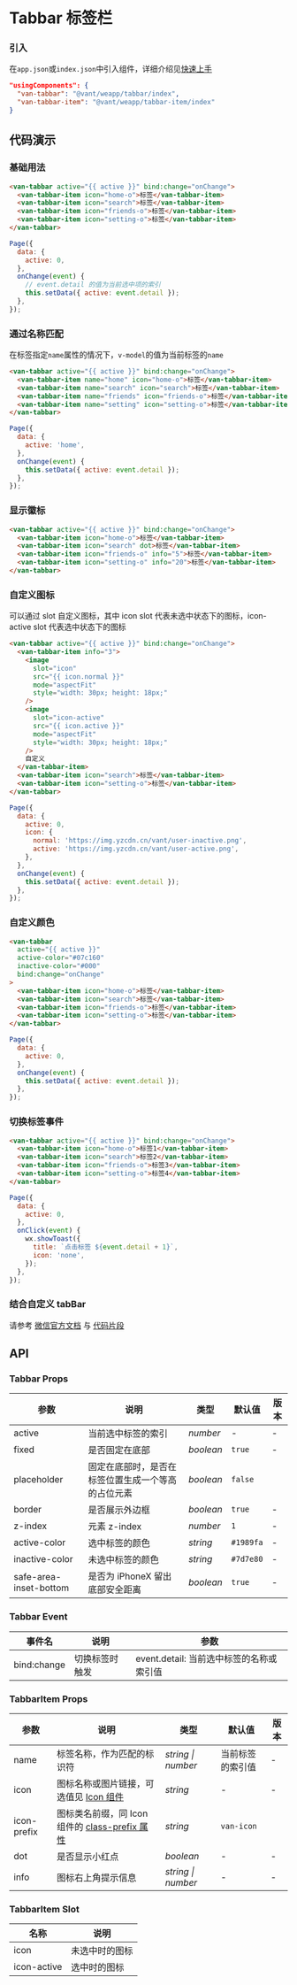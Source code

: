 # Tabbar 标签栏

### 引入

在`app.json`或`index.json`中引入组件，详细介绍见[快速上手](#/quickstart#yin-ru-zu-jian)

```json
"usingComponents": {
  "van-tabbar": "@vant/weapp/tabbar/index",
  "van-tabbar-item": "@vant/weapp/tabbar-item/index"
}
```

## 代码演示

### 基础用法

```html
<van-tabbar active="{{ active }}" bind:change="onChange">
  <van-tabbar-item icon="home-o">标签</van-tabbar-item>
  <van-tabbar-item icon="search">标签</van-tabbar-item>
  <van-tabbar-item icon="friends-o">标签</van-tabbar-item>
  <van-tabbar-item icon="setting-o">标签</van-tabbar-item>
</van-tabbar>
```

```javascript
Page({
  data: {
    active: 0,
  },
  onChange(event) {
    // event.detail 的值为当前选中项的索引
    this.setData({ active: event.detail });
  },
});
```

### 通过名称匹配

在标签指定`name`属性的情况下，`v-model`的值为当前标签的`name`

```html
<van-tabbar active="{{ active }}" bind:change="onChange">
  <van-tabbar-item name="home" icon="home-o">标签</van-tabbar-item>
  <van-tabbar-item name="search" icon="search">标签</van-tabbar-item>
  <van-tabbar-item name="friends" icon="friends-o">标签</van-tabbar-item>
  <van-tabbar-item name="setting" icon="setting-o">标签</van-tabbar-item>
</van-tabbar>
```

```javascript
Page({
  data: {
    active: 'home',
  },
  onChange(event) {
    this.setData({ active: event.detail });
  },
});
```

### 显示徽标

```html
<van-tabbar active="{{ active }}" bind:change="onChange">
  <van-tabbar-item icon="home-o">标签</van-tabbar-item>
  <van-tabbar-item icon="search" dot>标签</van-tabbar-item>
  <van-tabbar-item icon="friends-o" info="5">标签</van-tabbar-item>
  <van-tabbar-item icon="setting-o" info="20">标签</van-tabbar-item>
</van-tabbar>
```

### 自定义图标

可以通过 slot 自定义图标，其中 icon slot 代表未选中状态下的图标，icon-active slot 代表选中状态下的图标

```html
<van-tabbar active="{{ active }}" bind:change="onChange">
  <van-tabbar-item info="3">
    <image
      slot="icon"
      src="{{ icon.normal }}"
      mode="aspectFit"
      style="width: 30px; height: 18px;"
    />
    <image
      slot="icon-active"
      src="{{ icon.active }}"
      mode="aspectFit"
      style="width: 30px; height: 18px;"
    />
    自定义
  </van-tabbar-item>
  <van-tabbar-item icon="search">标签</van-tabbar-item>
  <van-tabbar-item icon="setting-o">标签</van-tabbar-item>
</van-tabbar>
```

```javascript
Page({
  data: {
    active: 0,
    icon: {
      normal: 'https://img.yzcdn.cn/vant/user-inactive.png',
      active: 'https://img.yzcdn.cn/vant/user-active.png',
    },
  },
  onChange(event) {
    this.setData({ active: event.detail });
  },
});
```

### 自定义颜色

```html
<van-tabbar
  active="{{ active }}"
  active-color="#07c160"
  inactive-color="#000"
  bind:change="onChange"
>
  <van-tabbar-item icon="home-o">标签</van-tabbar-item>
  <van-tabbar-item icon="search">标签</van-tabbar-item>
  <van-tabbar-item icon="friends-o">标签</van-tabbar-item>
  <van-tabbar-item icon="setting-o">标签</van-tabbar-item>
</van-tabbar>
```

```javascript
Page({
  data: {
    active: 0,
  },
  onChange(event) {
    this.setData({ active: event.detail });
  },
});
```

### 切换标签事件

```html
<van-tabbar active="{{ active }}" bind:change="onChange">
  <van-tabbar-item icon="home-o">标签1</van-tabbar-item>
  <van-tabbar-item icon="search">标签2</van-tabbar-item>
  <van-tabbar-item icon="friends-o">标签3</van-tabbar-item>
  <van-tabbar-item icon="setting-o">标签4</van-tabbar-item>
</van-tabbar>
```

```javascript
Page({
  data: {
    active: 0,
  },
  onClick(event) {
    wx.showToast({
      title: `点击标签 ${event.detail + 1}`,
      icon: 'none',
    });
  },
});
```

### 结合自定义 tabBar

请参考 [微信官方文档](https://developers.weixin.qq.com/miniprogram/dev/framework/ability/custom-tabbar.html) 与 [代码片段](https://developers.weixin.qq.com/s/vaXgTsmQ7hnm)

## API

### Tabbar Props

| 参数 | 说明 | 类型 | 默认值 | 版本 |
| --- | --- | --- | --- | --- |
| active | 当前选中标签的索引 | _number_ | - | - |
| fixed | 是否固定在底部 | _boolean_ | `true` | - |
| placeholder | 固定在底部时，是否在标签位置生成一个等高的占位元素 | _boolean_ | `false` |
| border | 是否展示外边框 | _boolean_ | `true` | - |
| z-index | 元素 z-index | _number_ | `1` | - |
| active-color | 选中标签的颜色 | _string_ | `#1989fa` | - |
| inactive-color | 未选中标签的颜色 | _string_ | `#7d7e80` | - |
| safe-area-inset-bottom | 是否为 iPhoneX 留出底部安全距离 | _boolean_ | `true` | - |

### Tabbar Event

| 事件名      | 说明           | 参数                                     |
| ----------- | -------------- | ---------------------------------------- |
| bind:change | 切换标签时触发 | event.detail: 当前选中标签的名称或索引值 |

### TabbarItem Props

| 参数 | 说明 | 类型 | 默认值 | 版本 |
| --- | --- | --- | --- | --- |
| name | 标签名称，作为匹配的标识符 | _string \| number_ | 当前标签的索引值 | - |
| icon | 图标名称或图片链接，可选值见 [Icon 组件](#/icon) | _string_ | - | - |
| icon-prefix | 图标类名前缀，同 Icon 组件的 [class-prefix 属性](#/icon#props) | _string_ | `van-icon` |
| dot | 是否显示小红点 | _boolean_ | - | - |
| info | 图标右上角提示信息 | _string \| number_ | - | - |

### TabbarItem Slot

| 名称        | 说明           |
| ----------- | -------------- |
| icon        | 未选中时的图标 |
| icon-active | 选中时的图标   |
